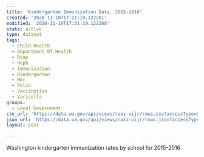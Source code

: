 ```yaml
---
title: 'Kindergarten Immunization Data, 2015-2016'
created: '2020-11-10T17:21:19.122261'
modified: '2020-11-10T17:21:19.122268'
state: active
type: dataset
tags:
  - Child Health
  - Department Of Health
  - Dtap
  - Hepb
  - Immunization
  - Kindergarten
  - Mmr
  - Polio
  - Vaccination
  - Varicella
groups:
  - Local Government
csv_url: 'https://data.wa.gov/api/views/raxi-vijr/rows.csv?accessType=DOWNLOAD'
json_url: 'https://data.wa.gov/api/views/raxi-vijr/rows.json?accessType=DOWNLOAD'
layout: post

---
```

Washington kindergarten immunization rates by school for 2015-2016
